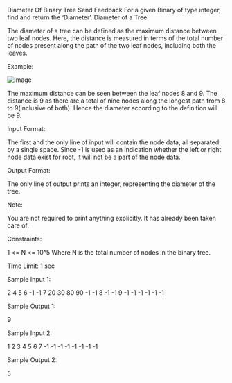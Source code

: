  Diameter Of Binary Tree
Send Feedback
For a given Binary of type integer, find and return the ‘Diameter’.
Diameter of a Tree

The diameter of a tree can be defined as the maximum distance between two leaf nodes.
Here, the distance is measured in terms of the total number of nodes present along the path of the two leaf nodes, including both the leaves.

Example:

![image](https://github.com/agrawalmalav/DSA/assets/51107910/9707590c-fa18-414e-8f56-ad00763291f8)


The maximum distance can be seen between the leaf nodes 8 and 9. 
The distance is 9 as there are a total of nine nodes along the longest path from 8 to 9(inclusive of both). Hence the diameter according to the definition will be 9.

Input Format:

The first and the only line of input will contain the node data, all separated by a single space. Since -1 is used as an indication whether the left or right node data exist for root, it will not be a part of the node data.

Output Format:

The only line of output prints an integer, representing the diameter of the tree.

Note:

You are not required to print anything explicitly. It has already been taken care of.

Constraints:

1 <= N <= 10^5
Where N is the total number of nodes in the binary tree.

Time Limit: 1 sec

Sample Input 1:

2 4 5 6 -1 -1 7 20 30 80 90 -1 -1 8 -1 -1 9 -1 -1 -1 -1 -1 -1 

Sample Output 1:

9

Sample Input 2:

1 2 3 4 5 6 7 -1 -1 -1 -1 -1 -1 -1 -1

Sample Output 2:

5

